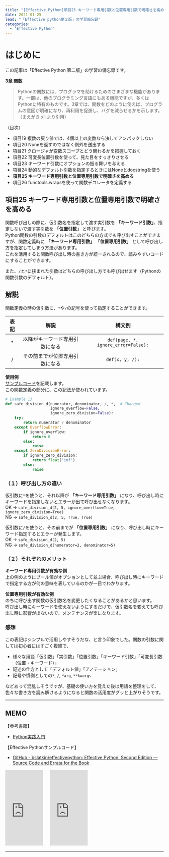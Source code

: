 ```yaml
---
title: "[Effective Python]項目25 キーワード専用引数と位置専用引数で明確さを高める"
date: 2021-01-25
lead: "「Effective python第２版」の学習備忘録"
categories:
  - "Effective Python"
---
```


# はじめに
この記事は「Effective Python 第二版」の学習の備忘録です。

**3章 関数**  
>Pythonの関数には、プログラマを助けるためのさまざまな機能があります。一部は、他のプログラミング言語にもある機能ですが、多くはPythonに特有のものです。3章では、関数をどのように使えば、プログラムの意図が明確になり、再利用を促進し、バグを減らせるかを示します。（まえがき xii より引用）

（目次）
- 項目19 複数の戻り値では、4個以上の変数なら決してアンパックしない
- 項目20 Noneを返すのではなく例外を送出する
- 項目21 クロージャが変数スコープとどう関わるかを把握しておく
- 項目22 可変長位置引数を使って、見た目をすっきりさせる
- 項目23 キーワード引数にオプションの振る舞いを与える
- 項目24 動的なデフォルト引数を指定するときにはNoneとdocstringを使う
- **項目25 キーワード専用引数と位置専用引数で明確さを高める**
- 項目26 functools.wrapsを使って関数デコレータを定義する



## 項目25 キーワード専用引数と位置専用引数で明確さを高める
関数呼び出しの際に、仮引数名を指定して渡す実引数を **「キーワード引数」**、指定しないで渡す実引数を **「位置引数」** と呼びます。  
Python関数の引数のデフォルトはこのどちらの方式でも呼び出すことができますが、関数定義時に **「キーワード専用引数」** **「位置専用引数」** として呼び出し方を指定してしまう方法があります。  
これを活用すると関数呼び出し時の書き方が統一されるので、読みやすいコードにすることができます。  

また、`/`と`*`に挟まれた引数はどちらの呼び出し方でも呼び出せます（Pythonの関数引数のデフォルト）。

## 解説
関数定義の時の仮引数に、`*`や`/`の記号を使って指定することができます。

|  表記  |  解説  |  構文例  |
| :---: | :---: | :---: |
|  * |  以降がキーワード専用引数になる  | `def(page, *, ignore_error=False):` |
|  /  |  その前までが位置専用引数になる  | `def(x, y, /):` |


**使用例**  
[サンプルコード](https://github.com/bslatkin/effectivepython/blob/master/example_code/item_25.py)を記載します。  
この関数定義の部分に、この記法が使われています。

```python
# Example 13
def safe_division_d(numerator, denominator, /, *,  # Changed
                    ignore_overflow=False,
                    ignore_zero_division=False):
    try:
        return numerator / denominator
    except OverflowError:
        if ignore_overflow:
            return 0
        else:
            raise
    except ZeroDivisionError:
        if ignore_zero_division:
            return float('inf')
        else:
            raise
```


### （１）呼び出し方の違い
仮引数に`*`を使うと、それ以降が **「キーワード専用引数」** になり、呼び出し時にキーワードを指定しないとエラーが出て呼び出せなくなります。  
OK -> `safe_division_d(2, 5, ignore_overflow=True, ignore_zero_division=True)`  
NG -> `safe_division_d(2, 5, True, True)`

仮引数に`/`を使うと、その前までが **「位置専用引数」** になり、呼び出し時にキーワード指定するとエラーが発生します。  
OK -> `safe_division_d(2, 5)`  
NG -> `safe_division_d(numerator=2, denominator=5)`


### （２）それぞれのメリット
**キーワード専用引数が有効な例**  
上の例のようにブール値がオプションとして並ぶ場合、呼び出し時にキーワードで指定する方が何の意味を表しているのかが一目でわかります。

**位置専用引数が有効な例**  
のちに呼び出す関数の仮引数名を変更したくなることがあるかと思います。  
呼び出し時にキーワードを使えないようにするだけで、仮引数名を変えても呼び出し時に影響が出ないので、メンテナンスが楽になります。  


### 感想
この表記はシンプルで活用しやすそうだな、と言う印象でした。関数の引数に関しては初心者にはすごく複雑で、

- 様々な用語「仮引数」「実引数」「位置引数」「キーワード引数」「可変長引数（位置・キーワード）」
- 記述の仕方として「デフォルト値」「アノテーション」
- 記号や慣例としての`*`, `/`, `*arg`, `**kwargs`

などあって混乱しそうですが、基礎の使い方を覚えた後は用語を整理をして、色々な書き方を読み解けるようになると関数の活用度がグッと上がりそうです。

---
## MEMO
【参考書籍】
- [Python実践入門](https://www.amazon.co.jp/Python%E5%AE%9F%E8%B7%B5%E5%85%A5%E9%96%80-%E8%A8%80%E8%AA%9E%E3%81%AE%E5%8A%9B%E3%82%92%E5%BC%95%E3%81%8D%E5%87%BA%E3%81%97%E3%80%81%E9%96%8B%E7%99%BA%E5%8A%B9%E7%8E%87%E3%82%92%E9%AB%98%E3%82%81%E3%82%8B-WEB-PRESS-plus-ebook/dp/B0842JDVBZ)

【Effective Pythonサンプルコード】
- [GitHub - bslatkin/effectivepython: Effective Python: Second Edition — Source Code and Errata for the Book](https://github.com/bslatkin/effectivepython)

<iframe style="width:120px;height:240px;" marginwidth="0" marginheight="0" scrolling="no" frameborder="0" src="https://rcm-fe.amazon-adsystem.com/e/cm?ref=qf_sp_asin_til&t=massasquash08-22&m=amazon&o=9&p=8&l=as1&IS1=1&detail=1&asins=4873119170&linkId=b01ad363c615cc9408dfcc360b1a85de&bc1=ffffff&amp;lt1=_top&fc1=333333&lc1=0066c0&bg1=ffffff&f=ifr"></iframe>
　
<iframe style="width:120px;height:240px;" marginwidth="0" marginheight="0" scrolling="no" frameborder="0" src="https://rcm-fe.amazon-adsystem.com/e/cm?ref=qf_sp_asin_til&t=massasquash08-22&m=amazon&o=9&p=8&l=as1&IS1=1&detail=1&asins=B0842JDVBZ&linkId=25d949cbd1c5fb4187836e2a7ab30cb3&bc1=ffffff&amp;lt1=_top&fc1=333333&lc1=0066c0&bg1=ffffff&f=ifr"></iframe>

---
